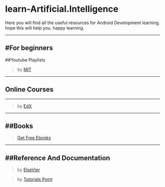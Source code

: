 # learn-Artificial.Intelligence

Here you will find all the useful resources for Android Development learning. hope this will help you. happy learning.

----

#For beginners
-----

##Youtube Playlists
>by [MIT](https://www.youtube.com/watch?v=TjZBTDzGeGg&list=PLUl4u3cNGP63gFHB6xb-kVBiQHYe_4hSi)

----

## Online Courses
----

>by [EdX](https://www.edx.org/course/artificial-intelligence-ai-columbiax-csmm-101x)

----

##Books
----

>[Get Free Ebooks](http://www.getfreeebooks.com/16-sites-with-free-artificial-intelligence-ebooks/)

----

##Reference And Documentation
----

>by [ElseVier](https://www.journals.elsevier.com/artificial-intelligence/)

>by [Tutorials Point](https://www.tutorialspoint.com/artificial_intelligence/artificial_intelligence_overview.htm)

